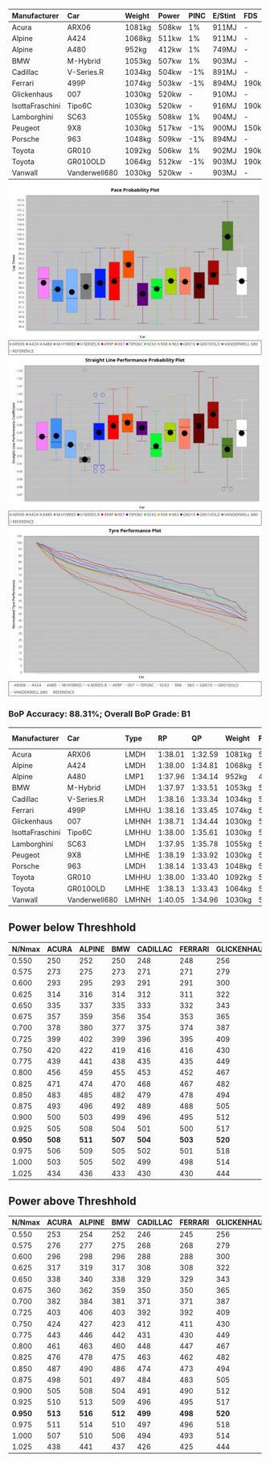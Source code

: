|Manufacturer|Car|Weight|Power|PINC|E/Stint|FDS|
|:-|:-|:-|:-|:-|:-|:-|
|Acura|ARX06|1081kg|508kw|1%|911MJ|-|
|Alpine|A424|1068kg|511kw|1%|911MJ|-|
|Alpine|A480|952kg|412kw|1%|749MJ|-|
|BMW|M-Hybrid|1053kg|507kw|1%|903MJ|-|
|Cadillac|V-Series.R|1034kg|504kw|-1%|891MJ|-|
|Ferrari|499P|1074kg|503kw|-1%|894MJ|190kph|
|Glickenhaus|007|1030kg|520kw|-|910MJ|-|
|IsottaFraschini|Tipo6C|1030kg|520kw|-|916MJ|190kph|
|Lamborghini|SC63|1055kg|508kw|1%|904MJ|-|
|Peugeot|9X8|1030kg|517kw|-1%|900MJ|150kph|
|Porsche|963|1048kg|509kw|-1%|894MJ|-|
|Toyota|GR010|1092kg|506kw|1%|902MJ|190kph|
|Toyota|GR010OLD|1064kg|512kw|-1%|903MJ|190kph|
|Vanwall|Vanderwell680|1030kg|520kw|-|903MJ|-|

![PACECHART](./IMG/ACOMETHOD.png)
![STRAIGHTLINEPERFORMANCECHART](./IMG/ACOMETHOD_sp.png)
![TYREPERFORMANCECHART](./IMG/ACOMETHOD_tw.png)

### BoP Accuracy: 88.31%; Overall BoP Grade: B1
|Manufacturer|Car|Type|RP|QP|Weight|Power¹|Threshhold|PINC|Power²|E/Stint|AVG Vmax|FDS|RDLC|L/Stint|BOP-Grade|ModelAccuracy|ModelPoints|Match%|
|:-|:-|:-|:-|:-|:-|:-|:-|:-|:-|:-|:-|:-|:-|:-|:-|:-|:-|:-|
|Acura|ARX06|LMDH|1:38.01|1:32.59|1081kg|508kw|210.0kph|1%|513kw|911MJ|312.41kph|-|0.99|30|-B2|100.00%|995|83.82%|
|Alpine|A424|LMDH|1:38.00|1:34.81|1068kg|511kw|210.0kph|1%|516kw|911MJ|313.26kph|-|1.00|30|~A1|80.53%|517|96.44%|
|Alpine|A480|LMP1|1:37.96|1:34.14|952kg|412kw|210.0kph|1%|416kw|749MJ|308.77kph|-|0.97|28|~A1|56.35%|794|100.00%|
|BMW|M-Hybrid|LMDH|1:37.97|1:33.51|1053kg|507kw|210.0kph|1%|512kw|903MJ|309.60kph|-|1.02|30|-B1|96.62%|1656|88.53%|
|Cadillac|V-Series.R|LMDH|1:38.16|1:33.34|1034kg|504kw|210.0kph|-1%|499kw|891MJ|313.66kph|-|1.03|30|~A1|90.68%|2081|100.00%|
|Ferrari|499P|LMHHU|1:38.16|1:33.45|1074kg|503kw|210.0kph|-1%|498kw|894MJ|314.00kph|190kph|1.02|30|~A1|94.63%|2574|99.20%|
|Glickenhaus|007|LMHNH|1:38.71|1:34.44|1030kg|520kw|210.0kph|-|520kw|910MJ|317.91kph|-|0.96|30|+B1|94.93%|1610|89.35%|
|IsottaFraschini|Tipo6C|LMHHU|1:38.00|1:35.61|1030kg|520kw|210.0kph|-|520kw|916MJ|316.77kph|190kph|1.08|30|+B1|66.67%|96|85.48%|
|Lamborghini|SC63|LMDH|1:37.95|1:35.78|1055kg|508kw|210.0kph|1%|513kw|904MJ|311.31kph|-|1.04|30|-B1|92.15%|399|89.45%|
|Peugeot|9X8|LMHHE|1:38.19|1:33.92|1030kg|517kw|210.0kph|-1%|512kw|900MJ|314.51kph|150kph|1.03|30|~A1|83.80%|2473|100.00%|
|Porsche|963|LMDH|1:38.14|1:33.43|1048kg|509kw|210.0kph|-1%|504kw|894MJ|313.87kph|-|1.02|30|~A1|95.67%|5902|97.86%|
|Toyota|GR010|LMHHU|1:38.00|1:33.40|1092kg|506kw|210.0kph|1%|511kw|902MJ|314.10kph|190kph|1.00|30|-A2|91.69%|3310|92.39%|
|Toyota|GR010OLD|LMHHE|1:38.13|1:33.43|1064kg|512kw|210.0kph|-1%|507kw|903MJ|317.52kph|190kph|1.03|30|~A1|85.24%|1322|100.00%|
|Vanwall|Vanderwell680|LMHNH|1:40.05|1:34.96|1030kg|520kw|210.0kph|-|520kw|903MJ|311.39kph|-|1.01|30|+Ω1|93.72%|627|13.78%|

## Power below Threshhold
|N/Nmax|ACURA|ALPINE|BMW|CADILLAC|FERRARI|GLICKENHAUS|ISOTTAFRASCHINI|LAMBORGHINI|PEUGEOT|PORSCHE|TOYOTA|TOYOTA|VANWALL|​|RPM|A480|
|:-|:-|:-|:-|:-|:-|:-|:-|:-|:-|:-|:-|:-|:-|:-|:-|:-|
|0.550|250|252|250|248|248|256|256|250|255|251|249|252|256|​|--|-|
|0.575|273|275|273|271|271|279|279|273|278|274|272|275|279|​|--|-|
|0.600|293|295|293|291|291|300|300|293|298|294|292|296|300|​|--|-|
|0.625|314|316|314|312|311|322|322|314|320|315|313|317|322|​|--|-|
|0.650|335|337|335|333|332|343|343|335|341|336|334|338|343|​|--|-|
|0.675|357|359|356|354|353|365|365|357|363|357|355|359|365|​|--|-|
|0.700|378|380|377|375|374|387|387|378|385|379|377|381|387|​|--|-|
|0.725|399|402|399|396|395|409|409|399|407|400|398|403|409|​|--|-|
|0.750|420|422|419|416|416|430|430|420|427|421|418|423|430|​|--|-|
|0.775|439|441|438|435|435|449|449|439|446|440|437|442|449|​|5000|242|
|0.800|456|459|455|453|452|467|467|456|464|457|454|460|467|​|5500|286|
|0.825|471|474|470|468|467|482|482|471|479|472|469|475|482|​|6000|320|
|0.850|483|485|482|479|478|494|494|483|491|484|481|486|494|​|6500|361|
|0.875|493|496|492|489|488|505|505|493|502|494|491|497|505|​|7000|404|
|0.900|500|503|499|496|495|512|512|500|509|501|498|504|512|​|7500|414|
|0.925|505|508|504|501|500|517|517|505|514|506|503|509|517|​|8000|410|
|**0.950**|**508**|**511**|**507**|**504**|**503**|**520**|**520**|**508**|**517**|**509**|**506**|**512**|**520**|**​**|**8500**|**413**|
|0.975|506|509|505|502|501|518|518|506|515|507|504|510|518|​|9000|207|
|1.000|503|505|502|499|498|514|514|503|511|504|501|506|514|​|--|-|
|1.025|434|436|433|430|430|444|444|434|441|435|432|437|444|​|--|-|

## Power above Threshhold
|N/Nmax|ACURA|ALPINE|BMW|CADILLAC|FERRARI|GLICKENHAUS|ISOTTAFRASCHINI|LAMBORGHINI|PEUGEOT|PORSCHE|TOYOTA|TOYOTA|VANWALL|​|RPM|A480|
|:-|:-|:-|:-|:-|:-|:-|:-|:-|:-|:-|:-|:-|:-|:-|:-|:-|
|0.550|253|254|252|246|245|256|256|253|252|248|252|250|256|​|--|-|
|0.575|276|277|275|268|268|279|279|276|275|271|275|273|279|​|--|-|
|0.600|296|298|296|288|288|300|300|296|296|291|295|293|300|​|--|-|
|0.625|317|319|317|308|308|322|322|317|317|312|316|314|322|​|--|-|
|0.650|338|340|338|329|329|343|343|338|338|333|337|335|343|​|--|-|
|0.675|360|362|359|350|350|365|365|360|359|354|359|356|365|​|--|-|
|0.700|382|384|381|371|371|387|387|382|381|375|380|377|387|​|--|-|
|0.725|403|406|403|392|392|409|409|403|403|396|402|399|409|​|--|-|
|0.750|424|427|423|412|411|430|430|424|423|416|422|419|430|​|--|-|
|0.775|443|446|442|431|430|449|449|443|442|435|441|438|449|​|5000|242|
|0.800|461|463|460|448|447|467|467|461|460|453|459|455|467|​|5500|286|
|0.825|476|478|475|463|462|482|482|476|475|468|474|470|482|​|6000|320|
|0.850|487|490|486|474|473|494|494|487|486|479|485|482|494|​|6500|361|
|0.875|498|501|497|484|483|505|505|498|497|489|496|492|505|​|7000|404|
|0.900|505|508|504|491|490|512|512|505|504|496|503|499|512|​|7500|414|
|0.925|510|513|509|496|495|517|517|510|509|501|508|504|517|​|8000|410|
|**0.950**|**513**|**516**|**512**|**499**|**498**|**520**|**520**|**513**|**512**|**504**|**511**|**507**|**520**|**​**|**8500**|**413**|
|0.975|511|514|510|497|496|518|518|511|510|502|509|505|518|​|9000|207|
|1.000|507|510|506|494|493|514|514|507|506|499|505|502|514|​|--|-|
|1.025|438|441|437|426|425|444|444|438|437|430|436|433|444|​|--|-|
